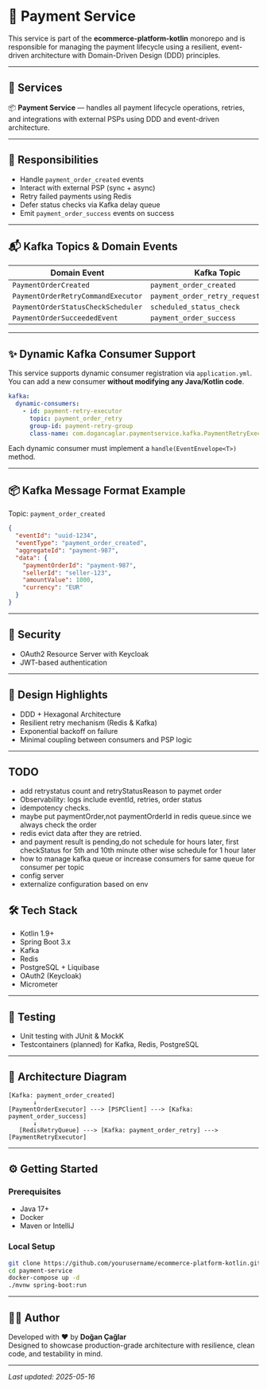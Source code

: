 # 🧾 Payment Service

This service is part of the **ecommerce-platform-kotlin** monorepo and is responsible for managing the payment lifecycle using a resilient, event-driven architecture with Domain-Driven Design (DDD) principles.

---

## 🧩 Services

📦 **Payment Service** — handles all payment lifecycle operations, retries, and integrations with external PSPs using DDD and event-driven architecture.

---

## 🚀 Responsibilities

- Handle `payment_order_created` events
- Interact with external PSP (sync + async)
- Retry failed payments using Redis
- Defer status checks via Kafka delay queue
- Emit `payment_order_success` events on success

---

## 📬 Kafka Topics & Domain Events


| Domain Event                        | Kafka Topic |
|------------------------------------|------------|
| `PaymentOrderCreated`              | `payment_order_created` |
| `PaymentOrderRetryCommandExecutor`| `payment_order_retry_request_topic`|
| `PaymentOrderStatusCheckScheduler`| `scheduled_status_check`|
| `PaymentOrderSucceededEvent`      | `payment_order_success` |

---

## ✨ Dynamic Kafka Consumer Support

This service supports dynamic consumer registration via `application.yml`.  
You can add a new consumer **without modifying any Java/Kotlin code**.

```yaml
kafka:
  dynamic-consumers:
    - id: payment-retry-executor
      topic: payment_order_retry
      group-id: payment-retry-group
      class-name: com.dogancaglar.paymentservice.kafka.PaymentRetryExecutor
```

Each dynamic consumer must implement a `handle(EventEnvelope<T>)` method.

---

## 📦 Kafka Message Format Example

Topic: `payment_order_created`

```json
{
  "eventId": "uuid-1234",
  "eventType": "payment_order_created",
  "aggregateId": "payment-987",
  "data": {
    "paymentOrderId": "payment-987",
    "sellerId": "seller-123",
    "amountValue": 1000,
    "currency": "EUR"
  }
}
```

---

## 🔐 Security

- OAuth2 Resource Server with Keycloak
- JWT-based authentication

---

## 🧠 Design Highlights

- DDD + Hexagonal Architecture
- Resilient retry mechanism (Redis & Kafka)
- Exponential backoff on failure
- Minimal coupling between consumers and PSP logic

---

## TODO
 - add retrystatus count and retryStatusReason to paymet order
 - Observability: logs include eventId, retries, order status
 - idempotency checks.
 - maybe put paymentOrder,not paymentOrderId in redis queue.since we always check the order
 - redis evict data after they are retried.
 - and payment result is pending,do not schedule for hours later, first checkStatus for 5th and 10th minute other wise schedule for 1 hour later
 -  how to manage kafka queue or increase consumers for same queue for consumer per topic
 - config server
 - externalize configuration based on env
## 🛠 Tech Stack

- Kotlin 1.9+
- Spring Boot 3.x
- Kafka
- Redis
- PostgreSQL + Liquibase
- OAuth2 (Keycloak)
- Micrometer

---

## 🧪 Testing

- Unit testing with JUnit & MockK
- Testcontainers (planned) for Kafka, Redis, PostgreSQL

---

## 🧱 Architecture Diagram

```text
[Kafka: payment_order_created]
       ↓
[PaymentOrderExecutor] ---> [PSPClient] ---> [Kafka: payment_order_success]
       ↓
   [RedisRetryQueue] ---> [Kafka: payment_order_retry] ---> [PaymentRetryExecutor]
```

---

## ⚙️ Getting Started

### Prerequisites

- Java 17+
- Docker
- Maven or IntelliJ

### Local Setup

```bash
git clone https://github.com/yourusername/ecommerce-platform-kotlin.git
cd payment-service
docker-compose up -d
./mvnw spring-boot:run
```

---

## 👨‍💻 Author

Developed with ❤️ by **Doğan Çağlar**  
Designed to showcase production-grade architecture with resilience, clean code, and testability in mind.

---

_Last updated: 2025-05-16_
